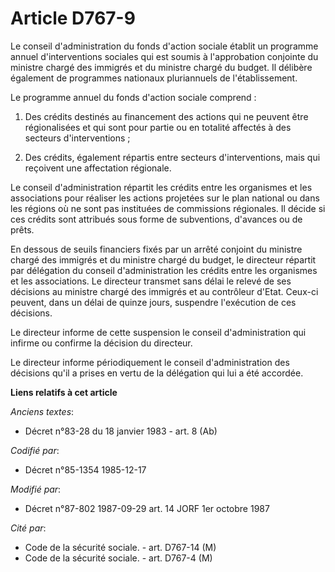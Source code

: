 # Article D767-9

Le conseil d'administration du fonds d'action sociale établit un programme annuel d'interventions sociales qui est soumis à
l'approbation conjointe du ministre chargé des immigrés et du ministre chargé du budget. Il délibère également de programmes
nationaux pluriannuels de l'établissement. 

Le programme annuel du fonds d'action sociale comprend   : 

1. Des crédits destinés au financement des actions qui ne peuvent être régionalisées et qui sont pour partie ou en totalité
affectés à des secteurs d'interventions ; 

2. Des crédits, également répartis entre secteurs d'interventions, mais qui reçoivent une affectation régionale. 

Le conseil d'administration répartit les crédits entre les organismes et les associations pour réaliser les actions projetées
sur le plan national ou dans les régions où ne sont pas instituées de commissions régionales. Il décide si ces crédits sont
attribués sous forme de subventions, d'avances ou de prêts. 

En dessous de seuils financiers fixés par un arrêté conjoint du ministre chargé des immigrés et du ministre chargé du budget,
le directeur répartit par délégation du conseil d'administration les crédits entre les organismes et les associations. Le
directeur transmet sans délai le relevé de ses décisions au ministre chargé des immigrés et au contrôleur d'Etat. Ceux-ci
peuvent, dans un délai de quinze jours, suspendre l'exécution de ces décisions. 

Le directeur informe de cette suspension le conseil d'administration qui infirme ou confirme la décision du directeur. 

Le directeur informe périodiquement le conseil d'administration des décisions qu'il a prises en vertu de la délégation qui
lui a été accordée.

**Liens relatifs à cet article**

_Anciens textes_:

  - Décret n°83-28 du 18 janvier 1983 - art. 8 (Ab)

_Codifié par_:

  - Décret n°85-1354 1985-12-17

_Modifié par_:

  - Décret n°87-802 1987-09-29 art. 14 JORF 1er octobre 1987

_Cité par_:

  - Code de la sécurité sociale. - art. D767-14 (M)
  - Code de la sécurité sociale. - art. D767-4 (M)
